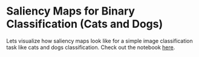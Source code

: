 # Saliency Maps for Binary Classification (Cats and Dogs)
Lets visualize how saliency maps look like for a simple image classification task like cats and dogs classification. Check out the notebook <a href = "https://github.com/ankan-chakraborty/saliency-maps/blob/main/Saliency%20Maps.ipynb">here</a>.
